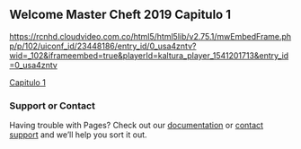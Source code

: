 ## Welcome Master Cheft 2019 Capitulo 1

https://rcnhd.cloudvideo.com.co/html5/html5lib/v2.75.1/mwEmbedFrame.php/p/102/uiconf_id/23448186/entry_id/0_usa4zntv?wid=_102&iframeembed=true&playerId=kaltura_player_1541201713&entry_id=0_usa4zntv

[Capitulo 1](https://rcnhd.cloudvideo.com.co/html5/html5lib/v2.75.1/mwEmbedFrame.php/p/102/uiconf_id/23448186/entry_id/0_usa4zntv?wid=_102&iframeembed=true&playerId=kaltura_player_1541201713&entry_id=0_usa4zntv/)



### Support or Contact

Having trouble with Pages? Check out our [documentation](https://help.github.com/categories/github-pages-basics/) or [contact support](https://github.com/contact) and we’ll help you sort it out.
